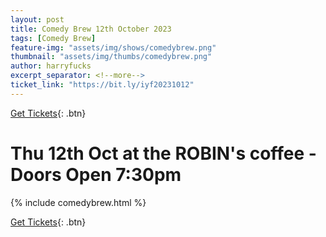 ```yaml
---
layout: post
title: Comedy Brew 12th October 2023
tags: [Comedy Brew]
feature-img: "assets/img/shows/comedybrew.png"
thumbnail: "assets/img/thumbs/comedybrew.png"
author: harryfucks
excerpt_separator: <!--more-->
ticket_link: "https://bit.ly/iyf20231012"
---
```


[Get Tickets]({{page.ticket_link}}){: .btn}

# Thu 12th Oct at the ROBIN&apos;s coffee - Doors Open 7:30pm

{% include comedybrew.html %}

[Get Tickets]({{page.ticket_link}}){: .btn}
